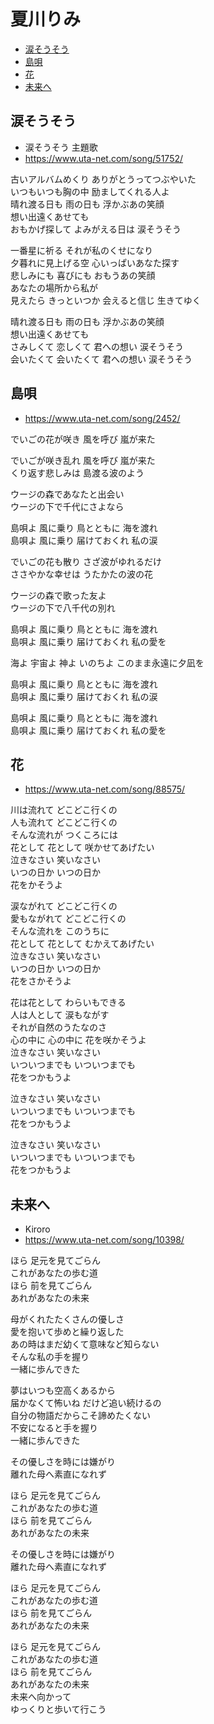 
# 夏川りみ <!-- omit in toc -->

- [涙そうそう](#涙そうそう)
- [島唄](#島唄)
- [花](#花)
- [未来へ](#未来へ)


## 涙そうそう

* 涙そうそう 主題歌
* https://www.uta-net.com/song/51752/

古いアルバムめくり ありがとうってつぶやいた<br>
いつもいつも胸の中 励ましてくれる人よ<br>
晴れ渡る日も 雨の日も 浮かぶあの笑顔<br>
想い出遠くあせても<br>
おもかげ探して よみがえる日は 涙そうそう<br>

一番星に祈る それが私のくせになり<br>
夕暮れに見上げる空 心いっぱいあなた探す<br>
悲しみにも 喜びにも おもうあの笑顔<br>
あなたの場所から私が<br>
見えたら きっといつか 会えると信じ 生きてゆく<br>

晴れ渡る日も 雨の日も 浮かぶあの笑顔<br>
想い出遠くあせても<br>
さみしくて 恋しくて 君への想い 涙そうそう<br>
会いたくて 会いたくて 君への想い 涙そうそう<br>


## 島唄

* https://www.uta-net.com/song/2452/

でいごの花が咲き 風を呼び 嵐が来た<br>

でいごが咲き乱れ 風を呼び 嵐が来た<br>
くり返す悲しみは 島渡る波のよう<br>

ウージの森であなたと出会い<br>
ウージの下で千代にさよなら<br>

島唄よ 風に乗り 鳥とともに 海を渡れ<br>
島唄よ 風に乗り 届けておくれ 私の涙<br>

でいごの花も散り さざ波がゆれるだけ<br>
ささやかな幸せは うたかたの波の花<br>

ウージの森で歌った友よ<br>
ウージの下で八千代の別れ<br>

島唄よ 風に乗り 鳥とともに 海を渡れ<br>
島唄よ 風に乗り 届けておくれ 私の愛を<br>

海よ 宇宙よ 神よ いのちよ このまま永遠に夕凪を<br>

島唄よ 風に乗り 鳥とともに 海を渡れ<br>
島唄よ 風に乗り 届けておくれ 私の涙<br>

島唄よ 風に乗り 鳥とともに 海を渡れ<br>
島唄よ 風に乗り 届けておくれ 私の愛を<br>


## 花

* https://www.uta-net.com/song/88575/

川は流れて どこどこ行くの<br>
人も流れて どこどこ行くの<br>
そんな流れが つくころには<br>
花として 花として 咲かせてあげたい<br>
泣きなさい 笑いなさい<br>
いつの日か いつの日か<br>
花をかそうよ<br>

涙ながれて どこどこ行くの<br>
愛もながれて どこどこ行くの<br>
そんな流れを このうちに<br>
花として 花として むかえてあげたい<br>
泣きなさい 笑いなさい<br>
いつの日か いつの日か<br>
花をさかそうよ<br>

花は花として わらいもできる<br>
人は人として 涙もながす<br>
それが自然のうたなのさ<br>
心の中に 心の中に 花を咲かそうよ<br>
泣きなさい 笑いなさい<br>
いついつまでも いついつまでも<br>
花をつかもうよ<br>

泣きなさい 笑いなさい<br>
いついつまでも いついつまでも<br>
花をつかもうよ<br>

泣きなさい 笑いなさい<br>
いついつまでも いついつまでも<br>
花をつかもうよ<br>


## 未来へ

* Kiroro
* https://www.uta-net.com/song/10398/

ほら 足元を見てごらん<br>
これがあなたの歩む道<br>
ほら 前を見てごらん<br>
あれがあなたの未来<br>

母がくれたたくさんの優しさ<br>
愛を抱いて歩めと繰り返した<br>
あの時はまだ幼くて意味など知らない<br>
そんな私の手を握り<br>
一緒に歩んできた<br>

夢はいつも空高くあるから<br>
届かなくて怖いね だけど追い続けるの<br>
自分の物語だからこそ諦めたくない<br>
不安になると手を握り<br>
一緒に歩んできた<br>

その優しさを時には嫌がり<br>
離れた母へ素直になれず<br>

ほら 足元を見てごらん<br>
これがあなたの歩む道<br>
ほら 前を見てごらん<br>
あれがあなたの未来<br>

その優しさを時には嫌がり<br>
離れた母へ素直になれず<br>

ほら 足元を見てごらん<br>
これがあなたの歩む道<br>
ほら 前を見てごらん<br>
あれがあなたの未来<br>

ほら 足元を見てごらん<br>
これがあなたの歩む道<br>
ほら 前を見てごらん<br>
あれがあなたの未来<br>
未来へ向かって<br>
ゆっくりと歩いて行こう<br>
